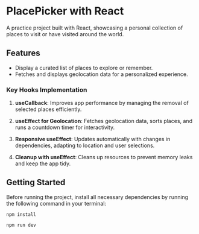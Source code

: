 # PlacePicker with React

A practice project built with React, showcasing a personal collection of places to visit or have visited around the world. 

## Features

- Display a curated list of places to explore or remember.
- Fetches and displays geolocation data for a personalized experience.


### Key Hooks Implementation

1. **useCallback**: Improves app performance by managing the removal of selected places efficiently.

2. **useEffect for Geolocation**: Fetches geolocation data, sorts places, and runs a countdown timer for interactivity.

3. **Responsive useEffect**: Updates automatically with changes in dependencies, adapting to location and user selections.

4. **Cleanup with useEffect**: Cleans up resources to prevent memory leaks and keep the app tidy.



## Getting Started

Before running the project, install all necessary dependencies by running the following command in your terminal:

```npm install```

```npm run dev```


